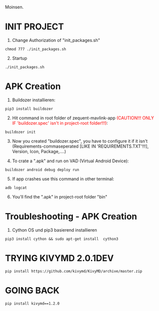 Moinsen.
# INIT PROJECT

1. Change Authorization of "init_packages.sh"
```shell
chmod 777 ./init_packages.sh
```

2. Startup
```shell
./init_packages.sh
```

# APK Creation

1. Buildozer installieren:
```shell
pip3 install buildozer
```

2. Hit command in root folder of zequent-mavlink-app <span style="color:red">(CAUTION!!! ONLY IF 'buildozer.spec' isn't in project-root folder!!!)</span>:
```shell
buildozer init
```

3. Now you created "buildozer.spec", you have to configure it if it isn't (Requirements-commaseperated [LIKE IN 'REQUIREMENTS.TXT'!!!], Version, Icon, Package,....)

4. To crate a ".apk" and run on VAD (Virtual Android Device):
```shell
buildozer android debug deploy run
```

5. If app crashes use this command in other terminal:

```shell
adb logcat
```

6. You'll find the ".apk" in project-root folder "bin"


# Troubleshooting - APK Creation

1. Cython OS und pip3 basierend installieren
```shell
pip3 install cython && sudo apt-get install  cython3
```


# TRYING KIVYMD 2.0.1DEV
```shell
pip install https://github.com/kivymd/KivyMD/archive/master.zip
```

# GOING BACK
```shell
pip install kivymd==1.2.0
```